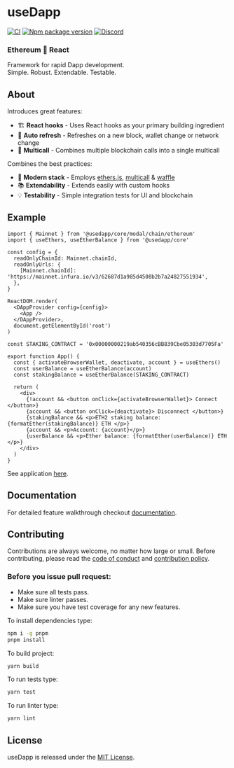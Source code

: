 # useDapp

[![CI](https://github.com/TrueFiEng/useDApp/actions/workflows/CI.yml/badge.svg)](https://github.com/TrueFiEng/useDApp/actions/workflows/CI.yml)
[![Npm package version](https://badgen.net/npm/v/@usedapp/core)](https://npmjs.com/package/@usedapp/core)
[![Discord](https://badgen.net/badge/icon/discord?icon=discord&label)](https://discord.gg/ppFxC3E44X)

### Ethereum 🤝 React 
Framework for rapid Dapp development.  
Simple. Robust. Extendable. Testable.

## About
Introduces great features:
- 🏗️ **React hooks** - Uses React hooks as your primary building ingredient
- 🚅 **Auto refresh** - Refreshes on a new block, wallet change or network change
- 🛒 **Multicall** - Combines multiple blockchain calls into a single multicall

Combines the best practices:
- 🔧 **Modern stack** - Employs [ethers.js](https://github.com/ethers-io/), [multicall](https://github.com/makerdao/multicall) & [waffle](https://getwaffle.io/)
- 📚 **Extendability** - Extends easily with custom hooks
- 💡 **Testability** - Simple integration tests for UI and blockchain


## Example

```tsx
import { Mainnet } from '@usedapp/core/modal/chain/ethereum'
import { useEthers, useEtherBalance } from '@usedapp/core'

const config = {
  readOnlyChainId: Mainnet.chainId,
  readOnlyUrls: {
    [Mainnet.chainId]: 'https://mainnet.infura.io/v3/62687d1a985d4508b2b7a24827551934',
  },
}

ReactDOM.render(
  <DAppProvider config={config}>
    <App />
  </DAppProvider>,
  document.getElementById('root')
)

const STAKING_CONTRACT = '0x00000000219ab540356cBB839Cbe05303d7705Fa'

export function App() {
  const { activateBrowserWallet, deactivate, account } = useEthers()
  const userBalance = useEtherBalance(account)
  const stakingBalance = useEtherBalance(STAKING_CONTRACT)

  return (
    <div>
      {!account && <button onClick={activateBrowserWallet}> Connect </button>}
      {account && <button onClick={deactivate}> Disconnect </button>}
      {stakingBalance && <p>ETH2 staking balance: {formatEther(stakingBalance)} ETH </p>}
      {account && <p>Account: {account}</p>}
      {userBalance && <p>Ether balance: {formatEther(userBalance)} ETH </p>}
    </div>
  )
}
```

See application [here](https://example.usedapp.io/balance).


## Documentation
For detailed feature walkthrough checkout [documentation](https://usedapp-docs.netlify.app/docs).

## Contributing

Contributions are always welcome, no matter how large or small. Before contributing, please read the [code of conduct](https://github.com/TrueFiEng/useDApp/blob/master/CODE_OF_CONDUCT.md) and [contribution policy](https://github.com/TrueFiEng/useDApp/blob/master/CONTRIBUTION.md).

### Before you issue pull request:

* Make sure all tests pass.
* Make sure linter passes.
* Make sure you have test coverage for any new features.

To install dependencies type:
```sh
npm i -g pnpm
pnpm install
```

To build project:
```sh
yarn build
```

To run tests type:
```sh
yarn test
```

To run linter type:
```sh
yarn lint
```

## License

useDapp is released under the [MIT License](https://opensource.org/licenses/MIT).
